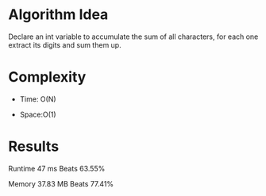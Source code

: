 # Algorithm Idea

Declare an int variable to accumulate the sum of all characters, for each one extract its digits and sum them up.

# Complexity

- Time: O(N)

- Space:O(1)

# Results

Runtime
47
ms
Beats
63.55%

Memory
37.83
MB
Beats
77.41%